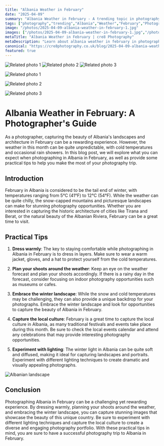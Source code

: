 ```yaml
---
title: "Albania Weather in February"
date: "2025-04-09"
summary: "Albania Weather in February - A trending topic in photography."
tags: ["photography","trending","Albania","Weather","February","Photographer's Guide","landscapes","architecture","cold temperatures","photography trip","practical tips","local culture"]
image: "/photos/2025-04-09-albania-weather-in-february-1.jpg"
images: ["/photos/2025-04-09-albania-weather-in-february-1.jpg","/photos/2025-04-09-albania-weather-in-february-2.jpg","/photos/2025-04-09-albania-weather-in-february-3.jpg"]
metaTitle: "Albania Weather in February | cre8 Photography"
metaDescription: "Learn about albania weather in february in photography with practical tips and insights."
canonical: "https://cre8photography.co.uk/blog/2025-04-09-albania-weather-in-february"
featured: true
---
```


<!-- Gallery as HTML -->

<div class="grid grid-cols-1 sm:grid-cols-2 md:grid-cols-3 gap-4">
  <img src="/photos/2025-04-09-albania-weather-in-february-1.jpg" alt="Related photo 1" class="w-full rounded-lg" />
<img src="/photos/2025-04-09-albania-weather-in-february-2.jpg" alt="Related photo 2" class="w-full rounded-lg" />
<img src="/photos/2025-04-09-albania-weather-in-february-3.jpg" alt="Related photo 3" class="w-full rounded-lg" />
</div>


<!-- Gallery as Markdown -->
![Related photo 1](/photos/2025-04-09-albania-weather-in-february-1.jpg)


![Related photo 2](/photos/2025-04-09-albania-weather-in-february-2.jpg)


![Related photo 3](/photos/2025-04-09-albania-weather-in-february-3.jpg)



# Albania Weather in February: A Photographer's Guide

As a photographer, capturing the beauty of Albania's landscapes and architecture in February can be a rewarding experience. However, the weather in this month can be quite unpredictable, with cold temperatures and occasional rain showers. In this blog post, we will explore what you can expect when photographing in Albania in February, as well as provide some practical tips to help you make the most of your photography trip.

## Introduction

February in Albania is considered to be the tail end of winter, with temperatures ranging from 5°C (41°F) to 12°C (54°F). While the weather can be quite chilly, the snow-capped mountains and picturesque landscapes can make for stunning photography opportunities. Whether you are interested in capturing the historic architecture of cities like Tirana and Berat, or the natural beauty of the Albanian Riviera, February can be a great time to visit.

## Practical Tips

1. **Dress warmly**: The key to staying comfortable while photographing in Albania in February is to dress in layers. Make sure to wear a warm jacket, gloves, and a hat to protect yourself from the cold temperatures. 

2. **Plan your shoots around the weather**: Keep an eye on the weather forecast and plan your shoots accordingly. If there is a rainy day in the forecast, consider focusing on indoor photography opportunities such as museums or cafes. 

3. **Embrace the winter landscape**: While the snow and cold temperatures may be challenging, they can also provide a unique backdrop for your photographs. Embrace the winter landscape and look for opportunities to capture the beauty of Albania in February.

4. **Capture the local culture**: February is a great time to capture the local culture in Albania, as many traditional festivals and events take place during this month. Be sure to check the local events calendar and attend any celebrations that may provide interesting photography opportunities.

5. **Experiment with lighting**: The winter light in Albania can be quite soft and diffused, making it ideal for capturing landscapes and portraits. Experiment with different lighting techniques to create dramatic and visually appealing photographs.

![Albanian landscape](/path/to/image)

## Conclusion

Photographing Albania in February can be a challenging yet rewarding experience. By dressing warmly, planning your shoots around the weather, and embracing the winter landscape, you can capture stunning images that showcase the beauty of this unique country. Be sure to experiment with different lighting techniques and capture the local culture to create a diverse and engaging photography portfolio. With these practical tips in mind, you are sure to have a successful photography trip to Albania in February.


